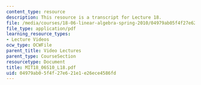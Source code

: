 ```yaml
---
content_type: resource
description: This resource is a transcript for Lecture 18.
file: /media/courses/18-06-linear-algebra-spring-2010/04979ab05f4f27e621e1e26ece4586fd_MIT18_06S10_L18.pdf
file_type: application/pdf
learning_resource_types:
- Lecture Videos
ocw_type: OCWFile
parent_title: Video Lectures
parent_type: CourseSection
resourcetype: Document
title: MIT18_06S10_L18.pdf
uid: 04979ab0-5f4f-27e6-21e1-e26ece4586fd
---
```

